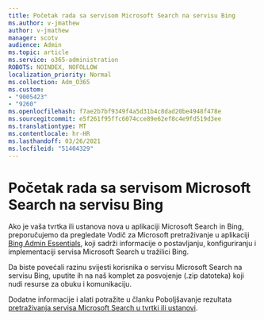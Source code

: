 ```yaml
---
title: Početak rada sa servisom Microsoft Search na servisu Bing
ms.author: v-jmathew
author: v-jmathew
manager: scotv
audience: Admin
ms.topic: article
ms.service: o365-administration
ROBOTS: NOINDEX, NOFOLLOW
localization_priority: Normal
ms.collection: Adm_O365
ms.custom:
- "9005423"
- "9260"
ms.openlocfilehash: f7ae2b7bf9349f4a5d31b4c8dad20be4948f478e
ms.sourcegitcommit: e5f261f95ffc6074cce89e62ef8c4e9fd519d3ee
ms.translationtype: MT
ms.contentlocale: hr-HR
ms.lasthandoff: 03/26/2021
ms.locfileid: "51404329"
---
```

# <a name="get-started-with-microsoft-search-in-bing"></a>Početak rada sa servisom Microsoft Search na servisu Bing

Ako je vaša tvrtka ili ustanova nova u aplikaciji Microsoft Search in Bing, preporučujemo da pregledate Vodič za Microsoft pretraživanje u aplikaciji [Bing Admin Essentials](https://go.microsoft.com/fwlink/p/?linkid=2127979), koji sadrži informacije o postavljanju, konfiguriranju i implementaciji servisa Microsoft Search u tražilici Bing.

Da biste povećali razinu svijesti korisnika o [](https://go.microsoft.com/fwlink/p/?LinkID=2114710) servisu Microsoft Search na servisu Bing, uputite ih na naš komplet za posvojenje (.zip datoteka) koji nudi resurse za obuku i komunikaciju.

Dodatne informacije i alati potražite u članku Poboljšavanje rezultata [pretraživanja servisa Microsoft Search u tvrtki ili ustanovi](https://go.microsoft.com/fwlink/?linkid=2152022).
